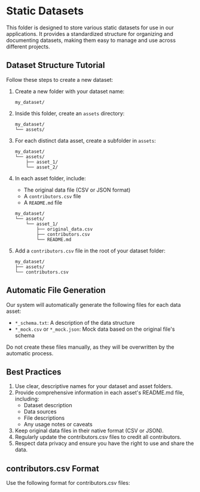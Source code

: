 # Static Datasets

This folder is designed to store various static datasets for use in our applications. It provides a standardized structure for organizing and documenting datasets, making them easy to manage and use across different projects.

## Dataset Structure Tutorial

Follow these steps to create a new dataset:

1. Create a new folder with your dataset name:
   ```
   my_dataset/
   ```

2. Inside this folder, create an `assets` directory:
   ```
   my_dataset/
   └── assets/
   ```

3. For each distinct data asset, create a subfolder in `assets`:
   ```
   my_dataset/
   └── assets/
       ├── asset_1/
       └── asset_2/
   ```

4. In each asset folder, include:
   - The original data file (CSV or JSON format)
   - A `contributors.csv` file
   - A `README.md` file
   ```
   my_dataset/
   └── assets/
       └── asset_1/
           ├── original_data.csv
           ├── contributors.csv
           └── README.md
   ```

5. Add a `contributors.csv` file in the root of your dataset folder:
   ```
   my_dataset/
   ├── assets/
   └── contributors.csv
   ```

## Automatic File Generation

Our system will automatically generate the following files for each data asset:

- `*_schema.txt`: A description of the data structure
- `*_mock.csv` or `*_mock.json`: Mock data based on the original file's schema

Do not create these files manually, as they will be overwritten by the automatic process.

## Best Practices

1. Use clear, descriptive names for your dataset and asset folders.
2. Provide comprehensive information in each asset's README.md file, including:
   - Dataset description
   - Data sources
   - File descriptions
   - Any usage notes or caveats
3. Keep original data files in their native format (CSV or JSON).
4. Regularly update the contributors.csv files to credit all contributors.
5. Respect data privacy and ensure you have the right to use and share the data.

## contributors.csv Format

Use the following format for contributors.csv files: